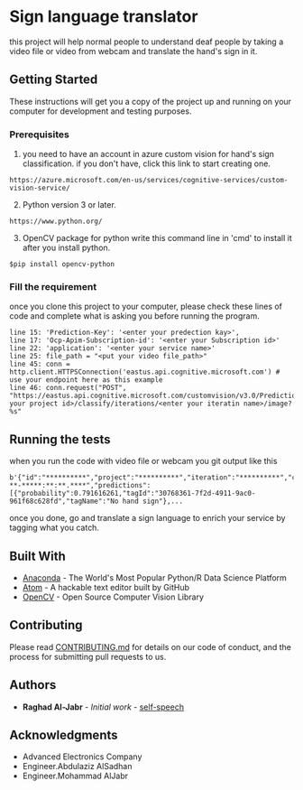 # Sign language translator

this project will help normal people to understand deaf people
by taking a video file or video from webcam and translate the hand's sign in it.

## Getting Started

These instructions will get you a copy of the project up and running on your computer for development and testing purposes.

### Prerequisites

1) you need to have an account in azure custom vision for hand's sign classification. if you don't have, click this link to start creating one.
```
https://azure.microsoft.com/en-us/services/cognitive-services/custom-vision-service/
```

2) Python version 3 or later.
```
https://www.python.org/
```

3) OpenCV package for python
write this command line in 'cmd' to install it after you install python.
```
$pip install opencv-python
```

### Fill the requirement

once you clone this project to your computer, please check these lines of code and complete what is asking you before running the program.

```
line 15: 'Prediction-Key': '<enter your predection kay>',
line 17: 'Ocp-Apim-Subscription-id': '<enter your Subscription id>'
line 22: 'application': '<enter your service name>'
line 25: file_path = "<put your video file_path>"
line 45: conn = http.client.HTTPSConnection('eastus.api.cognitive.microsoft.com') # use your endpoint here as this example
line 46: conn.request("POST", "https://eastus.api.cognitive.microsoft.com/customvision/v3.0/Prediction/<enter your project id>/classify/iterations/<enter your iteratin name>/image?%s"
```

## Running the tests

when you run the code with video file or webcam you git output like this

```
b'{"id":"**********","project":"**********","iteration":"**********","created":"****-**-*****:**:**.****","predictions":[{"probability":0.791616261,"tagId":"30768361-7f2d-4911-9ac0-961f68c628fd","tagName":"No hand sign"},...
```

once you done, go and translate a sign language to enrich your service by tagging what you catch.


## Built With

* [Anaconda](https://www.anaconda.com/distribution/) - The World's Most Popular Python/R Data Science Platform
* [Atom](https://atom.io/) - A hackable text editor built by GitHub
* [OpenCV](https://opencv.org/) - Open Source Computer Vision Library

## Contributing

Please read [CONTRIBUTING.md](https://github.com/self-speech/Amirican-sign-language-translator-ASL/blob/master/CONTRIBUTING.md) for details on our code of conduct, and the process for submitting pull requests to us.

## Authors

* **Raghad Al-Jabr** - *Initial work* - [self-speech](https://github.com/self-speech)

## Acknowledgments

* Advanced Electronics Company
* Engineer.Abdulaziz AlSadhan
* Engineer.Mohammad AlJabr
